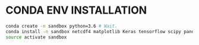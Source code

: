 CONDA ENV INSTALLATION
======================

```bash
conda create -n sandbox python=3.6 # Wait.
conda install -n sandbox netcdf4 matplotlib Keras tensorflow scipy pandas ipython spyder seaborn scikit-learn psutil pydot python-graphviz spyder-kernels jupyter pylint pyyaml # Wait.
source activate sandbox
```
